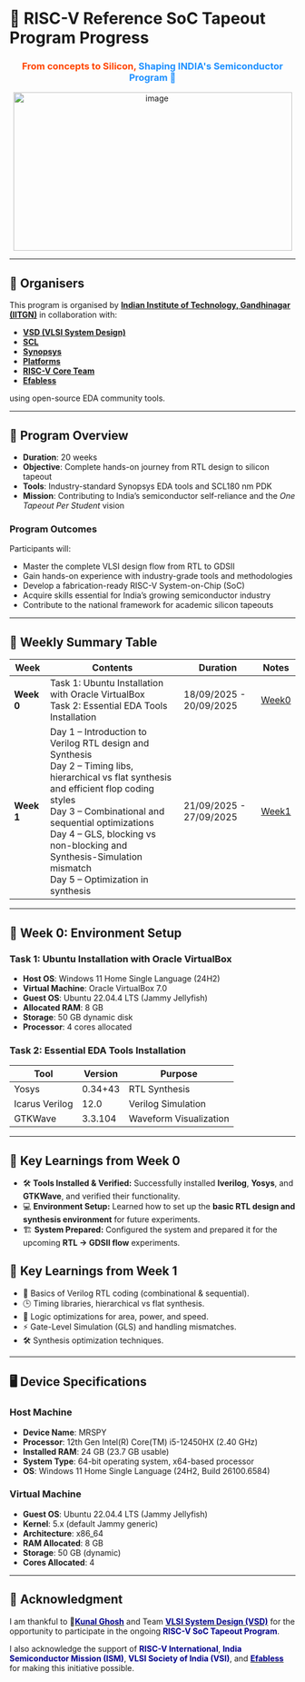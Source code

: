 # 📘 RISC-V Reference SoC Tapeout Program Progress

<h3 align="center" style="color:#FF4500;">
From concepts to Silicon, <span style="color:#1E90FF;">Shaping INDIA's Semiconductor Program 🤞</span>
</h3>  

<p align="center">
  <img width="491" height="279" alt="image" src="https://github.com/user-attachments/assets/8c1416df-2490-43b8-906b-666b3d9aad75" />
</p>  

---

## 📌 Organisers

This program is organised by [**Indian Institute of Technology, Gandhinagar (IITGN)**](https://iitgn.ac.in/) in collaboration with:

* [**VSD (VLSI System Design)**](https://www.vlsisystemdesign.com/)
* [**SCL**](https://www.scl.gov.in/)
* [**Synopsys**](https://www.synopsys.com/)
* [**Platforms**](https://platforms.synopsys.com/)
* [**RISC-V Core Team**](https://riscv.org/)
* [**Efabless**](https://efabless.com/)

using open-source EDA community tools.

---

## 📌 Program Overview

* **Duration**: 20 weeks
* **Objective**: Complete hands-on journey from RTL design to silicon tapeout
* **Tools**: Industry-standard Synopsys EDA tools and SCL180 nm PDK
* **Mission**: Contributing to India’s semiconductor self-reliance and the *One Tapeout Per Student* vision

### Program Outcomes

Participants will:

* Master the complete VLSI design flow from RTL to GDSII
* Gain hands-on experience with industry-grade tools and methodologies
* Develop a fabrication-ready RISC-V System-on-Chip (SoC)
* Acquire skills essential for India’s growing semiconductor industry
* Contribute to the national framework for academic silicon tapeouts

---

## 📌 Weekly Summary Table

| Week       | Contents                                                                                                                                                                                                                                                                                                                       | Duration                | Notes               |
| ---------- | ------------------------------------------------------------------------------------------------------------------------------------------------------------------------------------------------------------------------------------------------------------------------------------------------------------------------------ | ----------------------- | ------------------- |
| **Week 0** | Task 1: Ubuntu Installation with Oracle VirtualBox <br> Task 2: Essential EDA Tools Installation                                                                                                                                                                                                                               | 18/09/2025 - 20/09/2025 | [Week0]([week-0](https://github.com/Muthukumarj-42/vsd-tapeout/tree/5f4ea94a14c6db3487925bbd5ea8cb5859bc0635/week-0%20)) |
| **Week 1** | Day 1 – Introduction to Verilog RTL design and Synthesis <br> Day 2 – Timing libs, hierarchical vs flat synthesis and efficient flop coding styles <br> Day 3 – Combinational and sequential optimizations <br> Day 4 – GLS, blocking vs non-blocking and Synthesis-Simulation mismatch <br> Day 5 – Optimization in synthesis | 21/09/2025 - 27/09/2025 | [Week1](Week-1)      |

---

## 📌 Week 0: Environment Setup

### Task 1: Ubuntu Installation with Oracle VirtualBox

* **Host OS**: Windows 11 Home Single Language (24H2)
* **Virtual Machine**: Oracle VirtualBox 7.0
* **Guest OS**: Ubuntu 22.04.4 LTS (Jammy Jellyfish)
* **Allocated RAM**: 8 GB
* **Storage**: 50 GB dynamic disk
* **Processor**: 4 cores allocated

### Task 2: Essential EDA Tools Installation

| Tool           | Version | Purpose                |
| -------------- | ------- | ---------------------- |
| Yosys          | 0.34+43 | RTL Synthesis          |
| Icarus Verilog | 12.0    | Verilog Simulation     |
| GTKWave        | 3.3.104 | Waveform Visualization |

---
## 🌟 Key Learnings from Week 0

* 🛠️ **Tools Installed & Verified:** Successfully installed **Iverilog**, **Yosys**, and **GTKWave**, and verified their functionality.
* 💻 **Environment Setup:** Learned how to set up the **basic RTL design and synthesis environment** for future experiments.
* 🏗️ **System Prepared:** Configured the system and prepared it for the upcoming **RTL → GDSII flow** experiments.

## 🌟 Key Learnings from Week 1

* 📘 Basics of Verilog RTL coding (combinational & sequential).
* 🕒 Timing libraries, hierarchical vs flat synthesis.
* 🔁 Logic optimizations for area, power, and speed.
* ⚡ Gate-Level Simulation (GLS) and handling mismatches.
* 🛠️ Synthesis optimization techniques.

---

## 🖥️ Device Specifications

### Host Machine

* **Device Name**: MRSPY
* **Processor**: 12th Gen Intel(R) Core(TM) i5-12450HX (2.40 GHz)
* **Installed RAM**: 24 GB (23.7 GB usable)
* **System Type**: 64-bit operating system, x64-based processor
* **OS**: Windows 11 Home Single Language (24H2, Build 26100.6584)

### Virtual Machine

* **Guest OS**: Ubuntu 22.04.4 LTS (Jammy Jellyfish)
* **Kernel**: 5.x (default Jammy generic)
* **Architecture**: x86_64
* **RAM Allocated**: 8 GB
* **Storage**: 50 GB (dynamic)
* **Cores Allocated**: 4

---

## 🙏 Acknowledgment

I am thankful to 🤞<a href="https://github.com/kunalg123" target="_blank"><span style="color:#00008B;"><b>Kunal Ghosh</b></span></a> and Team <a href="https://vsdiat.vlsisystemdesign.com/" target="_blank"><span style="color:#00008B;"><b>VLSI System Design (VSD)</b></span></a> for the opportunity to participate in the ongoing <span style="color:#00008B;"><b>RISC-V SoC Tapeout Program</b></span>.

I also acknowledge the support of <span style="color:#00008B;"><b>RISC-V International</b></span>, <span style="color:#00008B;"><b>India Semiconductor Mission (ISM)</b></span>, <span style="color:#00008B;"><b>VLSI Society of India (VSI)</b></span>, and <a href="https://github.com/efabless" target="_blank"><span style="color:#00008B;"><b>Efabless</b></span></a> for making this initiative possible.
